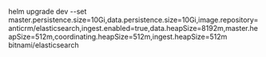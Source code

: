 
helm upgrade dev --set master.persistence.size=10Gi,data.persistence.size=10Gi,image.repository=anticrm/elasticsearch,ingest.enabled=true,data.heapSize=8192m,master.heapSize=512m,coordinating.heapSize=512m,ingest.heapSize=512m bitnami/elasticsearch 
